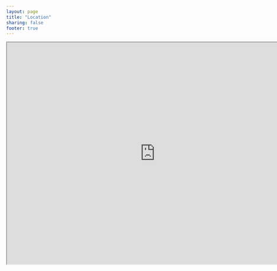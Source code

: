 ```yaml
---
layout: page
title: "Location"
sharing: false
footer: true
---
```


<iframe src="https://mapsengine.google.com/map/embed?mid=zdx-D6bFHXIE.kdwHk-FDXCj0" width="800" height="600"></iframe>
